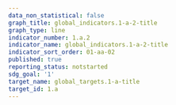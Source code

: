 ```yaml
---
data_non_statistical: false
graph_title: global_indicators.1-a-2-title
graph_type: line
indicator_number: 1.a.2
indicator_name: global_indicators.1-a-2-title
indicator_sort_order: 01-aa-02
published: true
reporting_status: notstarted
sdg_goal: '1'
target_name: global_targets.1-a-title
target_id: 1.a
---
```

